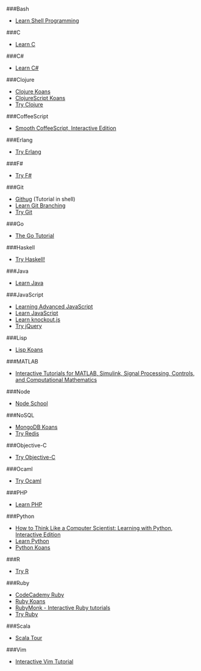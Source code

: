 ###Bash
* [Learn Shell Programming](http://www.learnshell.org)


###C
* [Learn C](http://www.learn-c.org/)


###C#
* [Learn C#](http://www.learncs.org/)


###Clojure
* [Clojure Koans](http://clojurekoans.com/)
* [ClojureScript Koans](http://clojurescriptkoans.com/)
* [Try Clojure](http://tryclj.com/)


###CoffeeScript
* [Smooth CoffeeScript, Interactive Edition](http://autotelicum.github.io/Smooth-CoffeeScript/interactive/interactive-coffeescript.html)


###Erlang
* [Try Erlang](http://www.tryerlang.org/)


###F#
* [Try F#](http://www.tryfsharp.org/)


###Git
* [Githug](https://github.com/Gazler/githug) (Tutorial in shell)
* [Learn Git Branching](http://pcottle.github.io/learnGitBranching/)
* [Try Git](http://try.github.io)


###Go
* [The Go Tutorial](http://golang.org/doc/go_tutorial.html)


###Haskell
* [Try Haskell!](http://tryhaskell.org/)


###Java
* [Learn Java](http://www.learnjavaonline.org/)


###JavaScript
* [Learning Advanced JavaScript](http://ejohn.org/apps/learn/)
* [Learn JavaScript](http://www.learn-js.org/)
* [Learn knockout.js](http://learn.knockoutjs.com)
* [Try jQuery](http://try.jquery.com/)


###Lisp
* [Lisp Koans](https://github.com/google/lisp-koans)


###MATLAB
* [Interactive Tutorials for MATLAB, Simulink, Signal Processing, Controls, and Computational Mathematics](http://www.mathworks.com/tutorials)


###Node
* [Node School](http://nodeschool.io/)


###NoSQL
* [MongoDB Koans](https://github.com/chicagoruby/MongoDB_Koans)
* [Try Redis](http://try.redis.io/)


###Objective-C
* [Try Objective-C](http://tryobjectivec.codeschool.com)


###Ocaml
* [Try Ocaml](http://try.ocamlpro.com/)


###PHP
* [Learn PHP](http://www.learn-php.org/)


###Python
* [How to Think Like a Computer Scientist: Learning with Python, Interactive Edition](http://interactivepython.org/courselib/static/thinkcspy/index.html)
* [Learn Python](http://www.learnpython.org/)
* [Python Koans](https://github.com/gregmalcolm/python_koans)


###R
* [Try R](http://tryr.codeschool.com)


###Ruby
* [CodeCademy Ruby](http://www.codecademy.com/tracks/ruby)
* [Ruby Koans](http://www.rubykoans.com/)
* [RubyMonk - Interactive Ruby tutorials](http://rubymonk.com)
* [Try Ruby](http://tryruby.org/)


###Scala
* [Scala Tour](http://www.scala-tour.com/)


###Vim
* [Interactive Vim Tutorial](http://www.openvim.com/tutorial.html)

